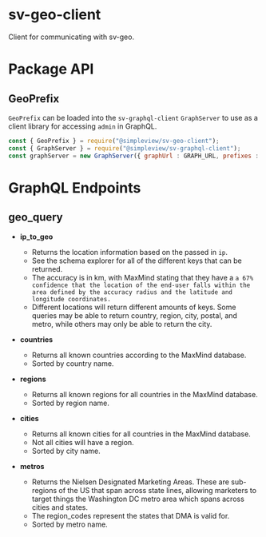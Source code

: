 # sv-geo-client

Client for communicating with sv-geo.

# Package API

## GeoPrefix

`GeoPrefix` can be loaded into the `sv-graphql-client` `GraphServer` to use as a client library for accessing `admin` in GraphQL.

```js
const { GeoPrefix } = require("@simpleview/sv-geo-client");
const { GraphServer } = require("@simpleview/sv-graphql-client");
const graphServer = new GraphServer({ graphUrl : GRAPH_URL, prefixes : [GeoPrefix] });
```

# GraphQL Endpoints

## geo_query

- **ip_to_geo**
	- Returns the location information based on the passed in `ip`.
	- See the schema explorer for all of the different keys that can be returned.
	- The accuracy is in km, with MaxMind stating that they have a `a 67% confidence that the location of the end-user falls within the area defined by the accuracy radius and the latitude and longitude coordinates.`
	- Different locations will return different amounts of keys. Some queries may be able to return country, region, city, postal, and metro, while others may only be able to return the city.
	
- **countries**
	- Returns all known countries according to the MaxMind database.
	- Sorted by country name.

- **regions**
	- Returns all known regions for all countries in the MaxMind database.
	- Sorted by region name.

- **cities**
	- Returns all known cities for all countries in the MaxMind database.
	- Not all cities will have a region.
	- Sorted by city name.

- **metros**
	- Returns the Nielsen Designated Marketing Areas. These are sub-regions of the US that span across state lines, allowing marketers to target things the Washington DC metro area which spans across cities and states.
	- The region_codes represent the states that DMA is valid for.
	- Sorted by metro name.
